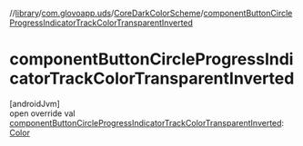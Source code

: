 //[library](../../../index.md)/[com.glovoapp.uds](../index.md)/[CoreDarkColorScheme](index.md)/[componentButtonCircleProgressIndicatorTrackColorTransparentInverted](component-button-circle-progress-indicator-track-color-transparent-inverted.md)

# componentButtonCircleProgressIndicatorTrackColorTransparentInverted

[androidJvm]\
open override val [componentButtonCircleProgressIndicatorTrackColorTransparentInverted](component-button-circle-progress-indicator-track-color-transparent-inverted.md): [Color](https://developer.android.com/reference/kotlin/androidx/compose/ui/graphics/Color.html)
